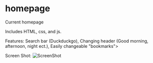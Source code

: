 homepage
========

Current homepage

Includes HTML, css, and js. 

Features: Search bar (Duckduckgo), Changing header (Good morning, afternoon, night ect.), Easily changeable "bookmarks">

Screen Shot:
![ScreenShot](http://masonis.me/upload/current.png)
